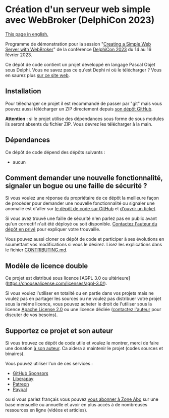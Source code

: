 # Création d'un serveur web simple avec WebBroker (DelphiCon 2023)

[This page in english.](README.md)

Programme de démonstration pour la session "[Creating a Simple Web Server with WebBroker](https://serialstreameur.fr/delphicon-2023-creating-a-simple-web-server-with-webbroker.html)" de la conférence [DelphiCon 2023](https://www.youtube.com/playlist?list=PLwUPJvR9mZHgfgjbmKTSqeFRn5fIiM4_y) du 14 au 16 février 2023.

Ce dépôt de code contient un projet développé en langage Pascal Objet sous Delphi. Vous ne savez pas ce qu'est Dephi ni où le télécharger ? Vous en saurez plus [sur ce site web](https://delphi-resources.developpeur-pascal.fr/).

## Installation

Pour télécharger ce projet il est recommandé de passer par "git" mais vous pouvez aussi télécharger un ZIP directement depuis [son dépôt GitHub](https://github.com/DeveloppeurPascal/Creating-a-Simple-Web-Server-with-WebBroker).

**Attention :** si le projet utilise des dépendances sous forme de sous modules ils seront absents du fichier ZIP. Vous devrez les télécharger à la main.

## Dépendances

Ce dépôt de code dépend des dépôts suivants :

* aucun

## Comment demander une nouvelle fonctionnalité, signaler un bogue ou une faille de sécurité ?

Si vous voulez une réponse du propriétaire de ce dépôt la meilleure façon de procéder pour demander une nouvelle fonctionnalité ou signaler une anomalie est d'aller sur [le dépôt de code sur GitHub](https://github.com/DeveloppeurPascal/Creating-a-Simple-Web-Server-with-WebBroker) et [d'ouvrir un ticket](https://github.com/DeveloppeurPascal/Creating-a-Simple-Web-Server-with-WebBroker/issues).

Si vous avez trouvé une faille de sécurité n'en parlez pas en public avant qu'un correctif n'ait été déployé ou soit disponible. [Contactez l'auteur du dépôt en privé](https://developpeur-pascal.fr/nous-contacter.php) pour expliquer votre trouvaille.

Vous pouvez aussi cloner ce dépôt de code et participer à ses évolutions en soumettant vos modifications si vous le désirez. Lisez les explications dans le fichier [CONTRIBUTING.md](CONTRIBUTING.md).

## Modèle de licence double

Ce projet est distribué sous licence [AGPL 3.0 ou ultérieure] (https://choosealicense.com/licenses/agpl-3.0/).

Si vous voulez l'utiliser en totalité ou en partie dans vos projets mais ne voulez pas en partager les sources ou ne voulez pas distribuer votre projet sous la même licence, vous pouvez acheter le droit de l'utiliser sous la licence [Apache License 2.0](https://choosealicense.com/licenses/apache-2.0/) ou une licence dédiée ([contactez l'auteur](https://developpeur-pascal.fr/nous-contacter.php) pour discuter de vos besoins).

## Supportez ce projet et son auteur

Si vous trouvez ce dépôt de code utile et voulez le montrer, merci de faire une donation [à son auteur](https://github.com/DeveloppeurPascal). Ca aidera à maintenir le projet (codes sources et binaires).

Vous pouvez utiliser l'un de ces services :

* [GitHub Sponsors](https://github.com/sponsors/DeveloppeurPascal)
* [Liberapay](https://liberapay.com/PatrickPremartin)
* [Patreon](https://www.patreon.com/patrickpremartin)
* [Paypal](https://www.paypal.com/paypalme/patrickpremartin)

ou si vous parlez français vous pouvez [vous abonner à Zone Abo](https://zone-abo.fr/nos-abonnements.php) sur une base mensuelle ou annuelle et avoir en plus accès à de nombreuses ressources en ligne (vidéos et articles).
